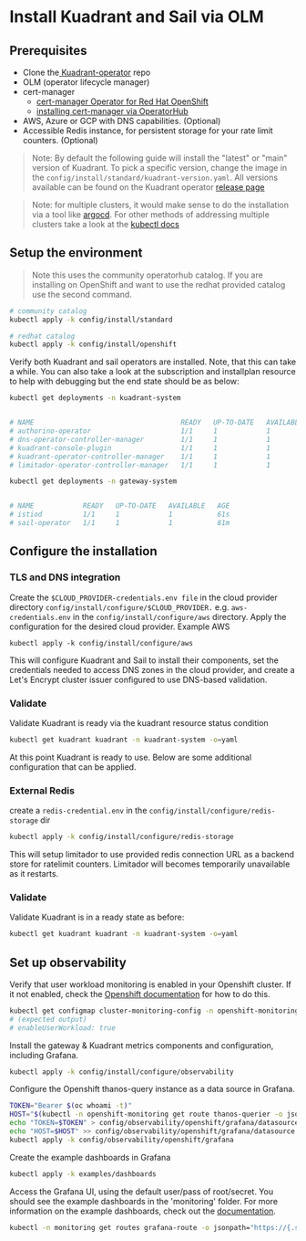 # Install Kuadrant and Sail via OLM

## Prerequisites  
- Clone the[ Kuadrant-operator](https://github.com/Kuadrant/kuadrant-operator) repo
- OLM (operator lifecycle manager)
- cert-manager 
  - [cert-manager Operator for Red Hat OpenShift](https://docs.openshift.com/container-platform/4.16/security/cert_manager_operator/cert-manager-operator-install.html)
  - [installing cert-manager via OperatorHub](https://cert-manager.io/docs/installation/operator-lifecycle-manager/)
- AWS, Azure or GCP with DNS capabilities. (Optional)
- Accessible Redis instance, for persistent storage for your rate limit counters. (Optional)


> Note: By default the following guide will install the "latest" or "main" version of Kuadrant. To pick a specific version, change the image in the `config/install/standard/kuadrant-version.yaml`. All versions available can be found on the Kuadrant operator [release page](https://github.com/Kuadrant/kuadrant-operator/releases)

> Note: for multiple clusters, it would make sense to do the installation via a tool like [argocd](https://argo-cd.readthedocs.io/en/stable/). For other methods of addressing multiple clusters take a look at the [kubectl docs](https://kubernetes.io/docs/tasks/access-application-cluster/configure-access-multiple-clusters/)

## Setup the environment 

> Note this uses the community operatorhub catalog. If you are installing on OpenShift and want to use the redhat provided catalog use the second command.


```bash
# community catalog
kubectl apply -k config/install/standard
``` 

```bash
# redhat catalog
kubectl apply -k config/install/openshift
```

Verify both Kuadrant and sail operators are installed. Note, that this can take a while. You can also take a look at the subscription and installplan resource to help with debugging but the end state should be as below:

```bash
kubectl get deployments -n kuadrant-system


# NAME                                    READY   UP-TO-DATE   AVAILABLE   AGE
# authorino-operator                      1/1     1            1           83m
# dns-operator-controller-manager         1/1     1            1           83m
# kuadrant-console-plugin                 1/1     1            1           83m
# kuadrant-operator-controller-manager    1/1     1            1           83m
# limitador-operator-controller-manager   1/1     1            1           83m
```



```bash
kubectl get deployments -n gateway-system


# NAME            READY   UP-TO-DATE   AVAILABLE   AGE
# istiod          1/1     1            1           61s
# sail-operator   1/1     1            1           81m
```

## Configure the installation

### TLS and DNS integration


Create the `$CLOUD_PROVIDER-credentials.env file` in the cloud provider directory `config/install/configure/$CLOUD_PROVIDER.` e.g. `aws-credentials.env` in the `config/install/configure/aws` directory. Apply the configuration for the desired cloud provider. Example AWS

```
kubectl apply -k config/install/configure/aws
```

This will configure Kuadrant and Sail to install their components, set the credentials needed to access DNS zones in the cloud provider, and create a Let's Encrypt cluster issuer configured to use DNS-based validation.

### Validate

Validate Kuadrant is ready via the kuadrant resource status condition

```bash
kubectl get kuadrant kuadrant -n kuadrant-system -o=yaml
```

At this point Kuadrant is ready to use. Below are some additional configuration that can be applied.

### External Redis

create a `redis-credential.env` in the `config/install/configure/redis-storage` dir

```bash
kubectl apply -k config/install/configure/redis-storage
```

This will setup limitador to use provided redis connection URL as a backend store for ratelimit counters. Limitador will becomes temporarily unavailable as it restarts.

### Validate

Validate Kuadrant is in a ready state as before:

```bash
kubectl get kuadrant kuadrant -n kuadrant-system -o=yaml
```

## Set up observability

Verify that user workload monitoring is enabled in your Openshift cluster.
If it not enabled, check the [Openshift documentation](https://docs.openshift.com/container-platform/4.17/observability/monitoring/enabling-monitoring-for-user-defined-projects.html) for how to do this.


```bash
kubectl get configmap cluster-monitoring-config -n openshift-monitoring -o jsonpath='{.data.config\.yaml}'|grep enableUserWorkload
# (expected output)
# enableUserWorkload: true
```

Install the gateway & Kuadrant metrics components and configuration, including Grafana.

```bash
kubectl apply -k config/install/configure/observability
```

Configure the Openshift thanos-query instance as a data source in Grafana.

```bash
TOKEN="Bearer $(oc whoami -t)"
HOST="$(kubectl -n openshift-monitoring get route thanos-querier -o jsonpath='https://{.status.ingress[].host}')"
echo "TOKEN=$TOKEN" > config/observability/openshift/grafana/datasource.env
echo "HOST=$HOST" >> config/observability/openshift/grafana/datasource.env
kubectl apply -k config/observability/openshift/grafana
```

Create the example dashboards in Grafana

```bash
kubectl apply -k examples/dashboards
```

Access the Grafana UI, using the default user/pass of root/secret.
You should see the example dashboards in the 'monitoring' folder.
For more information on the example dashboards, check out the [documentation](https://docs.kuadrant.io/latest/kuadrant-operator/doc/observability/examples/).

```bash
kubectl -n monitoring get routes grafana-route -o jsonpath="https://{.status.ingress[].host}"
```
